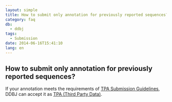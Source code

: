 ```yaml
---
layout: simple
title: How to submit only annotation for previously reported sequences?
category: faq
db:
  - ddbj
tags: 
  - Submission
date: 2014-06-16T15:41:10
lang: en
---
```


## How to submit only annotation for previously reported sequences?

<p>If your annotation meets the requirements of <a href="/ddbj/tpa-table-e.html">TPA Submission Guidelines</a>, DDBJ can accept it as <a href="/ddbj/tpa-e.html">TPA (Third Party Data)</a>. </p>
